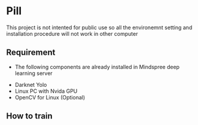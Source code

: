 # Pill
This project is not intented for public use so all the environemnt setting and installation procedure will not work in other computer

## Requirement 
* The following components are already installed in Mindspree deep learning server
- Darknet Yolo
- Linux PC with Nvida GPU
- OpenCV for Linux (Optional)

## How to train
